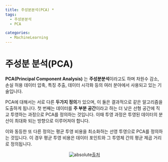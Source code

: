 ```yaml
---
title: 주성분분석(PCA) *
tags:
  - 주성분분석
  - PCA

categories:
  - MachineLearning
---
```



# 주성분 분석(PCA)

**PCA(Principal Component Analysis)** 는 **주성분분석**이라고도 하며 차원수 감소, 손실 허용 데이터 압축, 특징 추출, 데이터 시각화 등의 여러 분야에서 사용되고 있는 기술입니다.

PCA에 대해서는 서로 다른 **두가지 정의**가 있으며, 이 둘은 결과적으로 같은 알고리즘을 도출하게 됩니다. 첫 번째는 데이터를 **주 부분 공간**이라고 하는 더 낮은 선형 공간에 직교 투영하는 과정으로 PCA를 정의하는 것입니다. 이때 투영 과정은 투영된 데이터의 분산이 최대화 되는 방향으로 이루어져야 합니다. 

이와 동등한 또 다른 정의는 평균 투영 비용을 최소화하는 선영 투영으로 PCA를 정의하는 것입니다. 이 경우 평균 투영 비용은 데이터 포인트와 그 투영체 간의 평균 제곱 거리로 정의됩니다. 
<br/>
<center><img data-action="zoom" src='{{ "/assets/img/pca_01.gif" | relative_url }}' alt='absolute'><a href="https://stats.stackexchange.com/questions/2691/making-sense-of-principal-component-analysis-eigenvectors-eigenvalues">출처</a></center>
<br/>
